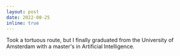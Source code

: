 ```yaml
---
layout: post
date: 2022-08-25
inline: true
---
```


Took a tortuous route, but I finally graduated from the University of Amsterdam with a master's in Artificial Intelligence. 


